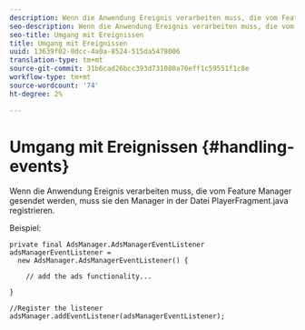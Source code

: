 ```yaml
---
description: Wenn die Anwendung Ereignis verarbeiten muss, die vom Feature Manager gesendet werden, muss sie den Manager in der Datei PlayerFragment.java registrieren.
seo-description: Wenn die Anwendung Ereignis verarbeiten muss, die vom Feature Manager gesendet werden, muss sie den Manager in der Datei PlayerFragment.java registrieren.
seo-title: Umgang mit Ereignissen
title: Umgang mit Ereignissen
uuid: 13639f02-0dcc-4a0a-8524-515da5478006
translation-type: tm+mt
source-git-commit: 31b6cad26bcc393d731080a70eff1c59551f1c8e
workflow-type: tm+mt
source-wordcount: '74'
ht-degree: 2%

---
```



# Umgang mit Ereignissen {#handling-events}

Wenn die Anwendung Ereignis verarbeiten muss, die vom Feature Manager gesendet werden, muss sie den Manager in der Datei PlayerFragment.java registrieren.

Beispiel:

```
private final AdsManager.AdsManagerEventListener adsManagerEventListener =  
  new AdsManager.AdsManagerEventListener() { 
 
    // add the ads functionality... 
 
} 
 
//Register the listener 
adsManager.addEventListener(adsManagerEventListener);
```
